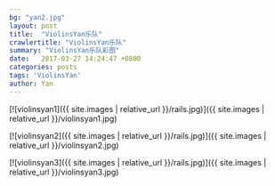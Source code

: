 ```yaml
---
bg: "yan2.jpg"
layout: post
title:  "ViolinsYan乐队"
crawlertitle: "ViolinsYan乐队"
summary: "ViolinsYan乐队彩图"
date:   2017-03-27 14:24:47 +0800
categories: posts
tags: 'ViolinsYan'
author: Yan
---
```


[![violinsyan1]({{ site.images | relative_url }}/rails.jpg)]({{ site.images | relative_url }}/violinsyan1.jpg)

[![violinsyan2]({{ site.images | relative_url }}/rails.jpg)]({{ site.images | relative_url }}/violinsyan2.jpg)

[![violinsyan3]({{ site.images | relative_url }}/rails.jpg)]({{ site.images | relative_url }}/violinsyan3.jpg)
